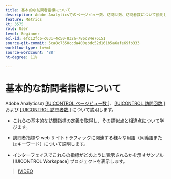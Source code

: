 ```yaml
---
title: 基本的な訪問者指標について
description: Adobe Analyticsでのページビュー数、訪問回数、訪問者数について説明します。 Web サイトのトラフィックを理解するのに役立つ基本的な訪問者指標のinsightを把握します。
feature: Metrics
kt: 3575
role: User
level: Beginner
exl-id: efc12fc6-c031-4c50-832a-786c84e76151
source-git-commit: 5ca8c7350ccda400ebdc52d161b5a6afe69fb333
workflow-type: tm+mt
source-wordcount: '88'
ht-degree: 11%

---
```


# 基本的な訪問者指標について

Adobe Analyticsの [[!UICONTROL  ページビュー数 ]](https://experienceleague.adobe.com/docs/analytics/components/metrics/page-views.html?lang=en)、[[!UICONTROL  訪問回数 ]](https://experienceleague.adobe.com/docs/analytics/components/metrics/visits.html?lang=ja) および [[!UICONTROL  訪問者数 ]](https://experienceleague.adobe.com/docs/analytics/components/metrics/unique-visitors.html?lang=ja) について説明します。

* これらの基本的な訪問指標の定義を取得し、その類似点と相違点について学びます。

* 訪問者指標や web サイトトラフィックに関連する様々な用語（同義語またはキーワード）について説明します。

* インターフェイスでこれらの指標がどのように表示されるかを示すサンプル [!UICONTROL Workspace] プロジェクトを表示します。

>[!VIDEO](https://video.tv.adobe.com/v/28774/?quality=12&learn=on)
